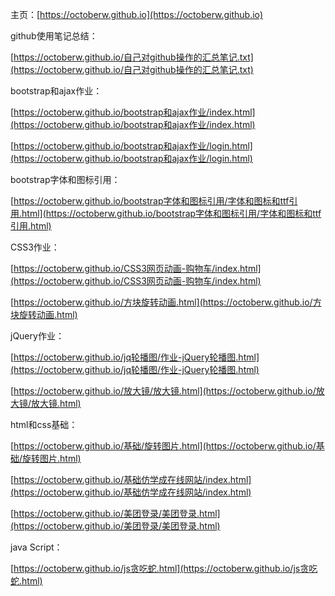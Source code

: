 主页：[https://octoberw.github.io](https://octoberw.github.io)

github使用笔记总结：

[https://octoberw.github.io/自己对github操作的汇总笔记.txt](https://octoberw.github.io/自己对github操作的汇总笔记.txt)



bootstrap和ajax作业：

[https://octoberw.github.io/bootstrap和ajax作业/index.html](https://octoberw.github.io/bootstrap和ajax作业/index.html)

[https://octoberw.github.io/bootstrap和ajax作业/login.html](https://octoberw.github.io/bootstrap和ajax作业/login.html)



bootstrap字体和图标引用：

[https://octoberw.github.io/bootstrap字体和图标引用/字体和图标和ttf引用.html](https://octoberw.github.io/bootstrap字体和图标引用/字体和图标和ttf引用.html)



CSS3作业：

[https://octoberw.github.io/CSS3网页动画-购物车/index.html](https://octoberw.github.io/CSS3网页动画-购物车/index.html)

[https://octoberw.github.io/方块旋转动画.html](https://octoberw.github.io/方块旋转动画.html)



jQuery作业：

[https://octoberw.github.io/jq轮播图/作业-jQuery轮播图.html](https://octoberw.github.io/jq轮播图/作业-jQuery轮播图.html)

[https://octoberw.github.io/放大镜/放大镜.html](https://octoberw.github.io/放大镜/放大镜.html)



html和css基础：

[https://octoberw.github.io/基础/旋转图片.html](https://octoberw.github.io/基础/旋转图片.html)

[https://octoberw.github.io/基础仿学成在线网站/index.html](https://octoberw.github.io/基础仿学成在线网站/index.html)

[https://octoberw.github.io/美团登录/美团登录.html](https://octoberw.github.io/美团登录/美团登录.html)



java Script：

[https://octoberw.github.io/js贪吃蛇.html](https://octoberw.github.io/js贪吃蛇.html)



